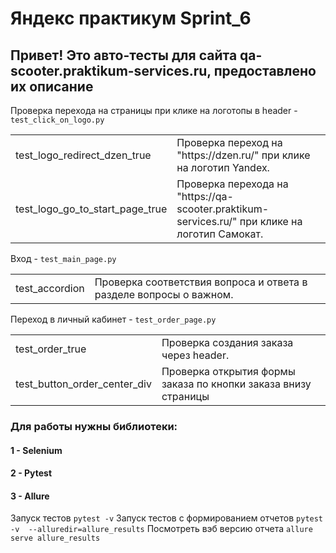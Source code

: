 # Яндекс практикум Sprint_6

<h2>Привет! Это авто-тесты для сайта qa-scooter.praktikum-services.ru, предоставлено их описание</h2>

Проверка перехода на страницы при клике на логотопы в header - `test_click_on_logo.py`
<table>
	<tbody>
		<tr>
			<td>test_logo_redirect_dzen_true</td>
			<td>Проверка переход на "https://dzen.ru/" при клике на логотип Yandex.</td>
		</tr>
		<tr>
			<td>test_logo_go_to_start_page_true</td>
			<td>Проверка перехода на "https://qa-scooter.praktikum-services.ru/" при клике на логотип Самокат.</td>
		</tr>
	</tbody>
</table>

Вход -  `test_main_page.py`
<table>
	<tbody>
		<tr>
			<td>test_accordion</td>
			<td>Проверка соответствия вопроса и ответа в разделе вопросы о важном.</td>
		</tr>
    </tbody>
</table>

Переход в личный кабинет - `test_order_page.py`
<table>
	<tbody>
		<tr>
			<td>test_order_true</td>
			<td>Проверка создания заказа через header.</td>
		</tr>
        <tr>
			<td>test_button_order_center_div</td>
			<td>Проверка открытия формы заказа по кнопки заказа внизу страницы</td>
		</tr>
	</tbody>
</table>


<h3>Для работы нужны библиотеки:</h3>
<h4>1 - Selenium</h4>
<h4>2 - Pytest</h4>
<h4>3 - Allure</h4>

Запуск тестов `pytest -v`
Запуск тестов c формированием отчетов `pytest -v  --alluredir=allure_results`
Посмотреть вэб версию отчета `allure serve allure_results `